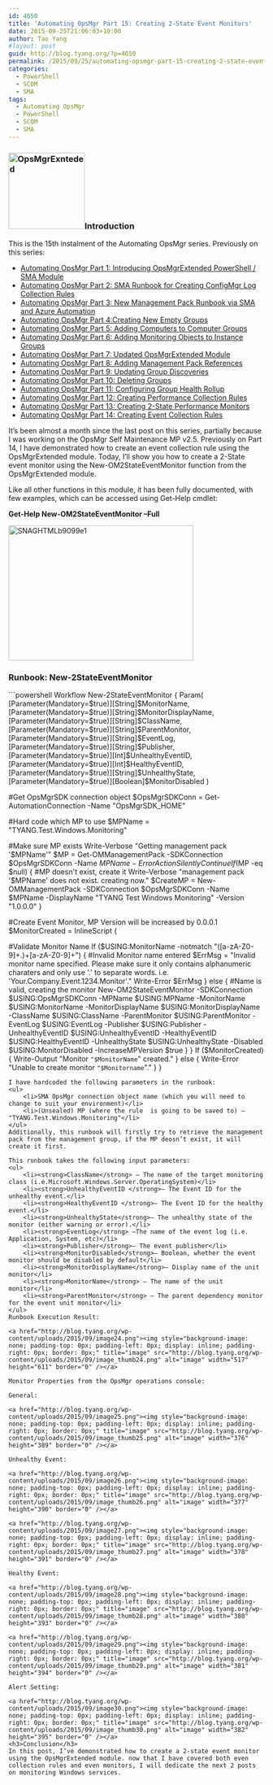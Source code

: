 ```yaml
---
id: 4650
title: 'Automating OpsMgr Part 15: Creating 2-State Event Monitors'
date: 2015-09-25T21:06:03+10:00
author: Tao Yang
#layout: post
guid: http://blog.tyang.org/?p=4650
permalink: /2015/09/25/automating-opsmgr-part-15-creating-2-state-event-monitors/
categories:
  - PowerShell
  - SCOM
  - SMA
tags:
  - Automating OpsMgr
  - PowerShell
  - SCOM
  - SMA
---
```

<h3><a href="http://blog.tyang.org/wp-content/uploads/2015/06/OpsMgrExnteded.png"><img class="alignleft size-thumbnail wp-image-4038" src="http://blog.tyang.org/wp-content/uploads/2015/06/OpsMgrExnteded-150x150.png" alt="OpsMgrExnteded" width="150" height="150" /></a>Introduction</h3>
This is the 15th instalment of the Automating OpsMgr series. Previously on this series:
<ul>
	<li><a href="http://blog.tyang.org/2015/06/24/automating-opsmgr-part-1-introducing-opsmgrextended-powershell-sma-module/">Automating OpsMgr Part 1: Introducing OpsMgrExtended PowerShell / SMA Module</a></li>
	<li><a href="http://blog.tyang.org/2015/06/28/automating-opsmgr-part-2-sma-runbook-for-creating-configmgr-log-collection-rules/">Automating OpsMgr Part 2: SMA Runbook for Creating ConfigMgr Log Collection Rules</a></li>
	<li><a href="http://blog.tyang.org/2015/06/30/automating-opsmgr-part-3-new-management-pack-runbook-via-sma-and-azure-automation/">Automating OpsMgr Part 3: New Management Pack Runbook via SMA and Azure Automation</a></li>
	<li><a href="http://blog.tyang.org/2015/07/02/automating-opsmgr-part-4-create-new-empty-groups/">Automating OpsMgr Part 4:Creating New Empty Groups</a></li>
	<li><a href="http://blog.tyang.org/2015/07/06/automating-opsmgr-part-5-adding-computers-to-computer-groups/">Automating OpsMgr Part 5: Adding Computers to Computer Groups</a></li>
	<li><a href="http://blog.tyang.org/2015/07/13/automating-opsmgr-part-6-adding-monitoring-objects-to-instance-groups/">Automating OpsMgr Part 6: Adding Monitoring Objects to Instance Groups</a></li>
	<li><a href="http://blog.tyang.org/2015/07/17/automating-opsmgr-part-7-updated-opsmgrextended-module/">Automating OpsMgr Part 7: Updated OpsMgrExtended Module</a></li>
	<li><a href="http://blog.tyang.org/2015/07/17/automating-opsmgr-part-8-adding-management-pack-references/">Automating OpsMgr Part 8: Adding Management Pack References</a></li>
	<li><a href="http://blog.tyang.org/2015/07/17/automating-opsmgr-part-9-updating-group-discoveries/">Automating OpsMgr Part 9: Updating Group Discoveries</a></li>
	<li><a href="http://blog.tyang.org/2015/07/27/automating-opsmgr-part-10-deleting-groups/">Automating OpsMgr Part 10: Deleting Groups</a></li>
	<li><a href="http://blog.tyang.org/2015/07/29/automating-opsmgr-part-11-configuring-group-health-rollup/">Automating OpsMgr Part 11: Configuring Group Health Rollup</a></li>
	<li><a href="http://blog.tyang.org/2015/08/08/automating-opsmgr-part-12-creating-performance-collection-rules/">Automating OpsMgr Part 12: Creating Performance Collection Rules</a></li>
	<li><a href="http://blog.tyang.org/2015/08/24/automating-opsmgr-part-13-creating-2-state-performance-monitors/">Automating OpsMgr Part 13: Creating 2-State Performance Monitors</a></li>
	<li><a href="http://blog.tyang.org/2015/08/31/automating-opsmgr-part-14-creating-event-collection-rules/">Automating OpsMgr Part 14: Creating Event Collection Rules</a></li>
</ul>
It’s been almost a month since the last post on this series, partially because I was working on the OpsMgr Self Maintenance MP v2.5. Previously on Part 14, I have demonstrated how to create an event collection rule using the OpsMgrExtended module. Today, I’ll show you how to create a 2-State event monitor using the New-OM2StateEventMonitor function from the OpsMgrExtended module.

Like all other functions in this module, it has been fully documented, with few examples, which can be accessed using Get-Help cmdlet:

<strong>Get-Help New-OM2StateEventMonitor –Full</strong>

<a href="http://blog.tyang.org/wp-content/uploads/2015/09/SNAGHTMLb9099e1.png"><img style="background-image: none; padding-top: 0px; padding-left: 0px; display: inline; padding-right: 0px; border: 0px;" title="SNAGHTMLb9099e1" src="http://blog.tyang.org/wp-content/uploads/2015/09/SNAGHTMLb9099e1_thumb.png" alt="SNAGHTMLb9099e1" width="364" height="266" border="0" /></a>
<h3>Runbook: New-2StateEventMonitor</h3>
```powershell
Workflow New-2StateEventMonitor
{
Param(
[Parameter(Mandatory=$true)][String]$MonitorName,
[Parameter(Mandatory=$true)][String]$MonitorDisplayName,
[Parameter(Mandatory=$true)][String]$ClassName,
[Parameter(Mandatory=$true)][String]$ParentMonitor,
[Parameter(Mandatory=$true)][String]$EventLog,
[Parameter(Mandatory=$true)][String]$Publisher,
[Parameter(Mandatory=$true)][Int]$UnhealthyEventID,
[Parameter(Mandatory=$true)][Int]$HealthyEventID,
[Parameter(Mandatory=$true)][String]$UnhealthyState,
[Parameter(Mandatory=$true)][Boolean]$MonitorDisabled
)

#Get OpsMgrSDK connection object
$OpsMgrSDKConn = Get-AutomationConnection -Name "OpsMgrSDK_HOME"

#Hard code which MP to use
$MPName = "TYANG.Test.Windows.Monitoring"

#Make sure MP exists
Write-Verbose "Getting management pack '$MPName'"
$MP = Get-OMManagementPack -SDKConnection $OpsMgrSDKConn -Name $MPName -ErrorAction SilentlyContinue
If ($MP -eq $null)
{
#MP doesn't exist, create it
Write-Verbose "management pack '$MPName' does not exist. creating now."
$CreateMP = New-OMManagementPack -SDKConnection $OpsMgrSDKConn -Name $MPName -DisplayName "TYANG Test Windows Monitoring" -Version "1.0.0.0"
}

#Create Event Monitor, MP Version will be increased by 0.0.0.1
$MonitorCreated = InlineScript
{

#Validate Monitor Name
If ($USING:MonitorName -notmatch "([a-zA-Z0-9]+\.)+[a-zA-Z0-9]+")
{
#Invalid Monitor name entered
$ErrMsg = "Invalid monitor name specified. Please make sure it only contains alphanumeric charaters and only use '.' to separate words. i.e. 'Your.Company.Event.1234.Monitor'."
Write-Error $ErrMsg
} else {
#Name is valid, creating the monitor
New-OM2StateEventMonitor -SDKConnection $USING:OpsMgrSDKConn -MPName $USING:MPName -MonitorName $USING:MonitorName -MonitorDisplayName $USING:MonitorDisplayName -ClassName $USING:ClassName -ParentMonitor $USING:ParentMonitor -EventLog $USING:EventLog -Publisher $USING:Publisher -UnhealthyEventID $USING:UnhealthyEventID -HealthyEventID $USING:HealthyEventID -UnhealthyState $USING:UnhealthyState -Disabled $USING:MonitorDisabled -IncreaseMPVersion $true
}
}
If ($MonitorCreated)
{
Write-Output "Monitor `"$MonitorName`" created."
} else {
Write-Error "Unable to create monitor `"$Monitorname`"."
}
}

```
I have hardcoded the following parameters in the runbook:
<ul>
	<li>SMA OpsMgr connection object name (which you will need to change to suit your environment)</li>
	<li>(Unsealed) MP (where the rule  is going to be saved to) – "TYANG.Test.Windows.Monitoring"</li>
</ul>
Additionally, this runbook will firstly try to retrieve the management pack from the management group, if the MP deosn’t exist, it will create it first.

This runbook takes the following input parameters:
<ul>
	<li><strong>ClassName</strong> – The name of the target monitoring class (i.e.Microsoft.Windows.Server.OperatingSystem)</li>
	<li><strong>UnhealthyEventID </strong>– The Event ID for the unhealthy event.</li>
	<li><strong>HealthyEventID </strong>– The Event ID for the healthy event.</li>
	<li><strong>UnhealthyState</strong>– The unhealthy state of the monitor (either warning or error).</li>
	<li><strong>EventLog</strong> –The name of the event log (i.e. Application, System, etc)</li>
	<li><strong>Publisher</strong>– The event publisher</li>
	<li><strong>MonitorDisabled</strong>– Boolean, whether the event monitor should be disabled by default</li>
	<li><strong>MonitorDisplayName</strong>– Display name of the unit monitor</li>
	<li><strong>MonitorName</strong> – The name of the unit monitor</li>
	<li><strong>ParentMonitor</strong> – The parent dependency monitor for the event unit monitor</li>
</ul>
Runbook Execution Result:

<a href="http://blog.tyang.org/wp-content/uploads/2015/09/image24.png"><img style="background-image: none; padding-top: 0px; padding-left: 0px; display: inline; padding-right: 0px; border: 0px;" title="image" src="http://blog.tyang.org/wp-content/uploads/2015/09/image_thumb24.png" alt="image" width="517" height="611" border="0" /></a>

Monitor Properties from the OpsMgr operations console:

General:

<a href="http://blog.tyang.org/wp-content/uploads/2015/09/image25.png"><img style="background-image: none; padding-top: 0px; padding-left: 0px; display: inline; padding-right: 0px; border: 0px;" title="image" src="http://blog.tyang.org/wp-content/uploads/2015/09/image_thumb25.png" alt="image" width="376" height="389" border="0" /></a>

Unhealthy Event:

<a href="http://blog.tyang.org/wp-content/uploads/2015/09/image26.png"><img style="background-image: none; padding-top: 0px; padding-left: 0px; display: inline; padding-right: 0px; border: 0px;" title="image" src="http://blog.tyang.org/wp-content/uploads/2015/09/image_thumb26.png" alt="image" width="377" height="390" border="0" /></a>

<a href="http://blog.tyang.org/wp-content/uploads/2015/09/image27.png"><img style="background-image: none; padding-top: 0px; padding-left: 0px; display: inline; padding-right: 0px; border: 0px;" title="image" src="http://blog.tyang.org/wp-content/uploads/2015/09/image_thumb27.png" alt="image" width="378" height="391" border="0" /></a>

Healthy Event:

<a href="http://blog.tyang.org/wp-content/uploads/2015/09/image28.png"><img style="background-image: none; padding-top: 0px; padding-left: 0px; display: inline; padding-right: 0px; border: 0px;" title="image" src="http://blog.tyang.org/wp-content/uploads/2015/09/image_thumb28.png" alt="image" width="380" height="393" border="0" /></a>

<a href="http://blog.tyang.org/wp-content/uploads/2015/09/image29.png"><img style="background-image: none; padding-top: 0px; padding-left: 0px; display: inline; padding-right: 0px; border: 0px;" title="image" src="http://blog.tyang.org/wp-content/uploads/2015/09/image_thumb29.png" alt="image" width="381" height="394" border="0" /></a>

Alert Setting:

<a href="http://blog.tyang.org/wp-content/uploads/2015/09/image30.png"><img style="background-image: none; padding-top: 0px; padding-left: 0px; display: inline; padding-right: 0px; border: 0px;" title="image" src="http://blog.tyang.org/wp-content/uploads/2015/09/image_thumb30.png" alt="image" width="382" height="395" border="0" /></a>
<h3>Conclusion</h3>
In this post, I’ve demonstrated how to create a 2-state event monitor using the OpsMgrExtended module. now that I have covered both even collection rules and even monitors, I will dedicate the next 2 posts on monitoring Windows services.